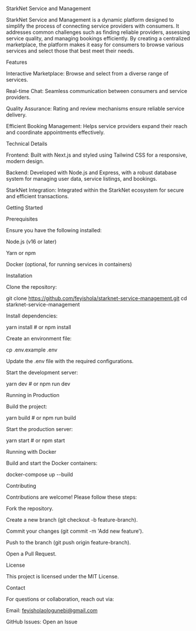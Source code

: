 StarkNet Service and Management

StarkNet Service and Management is a dynamic platform designed to simplify the process of connecting service providers with consumers. It addresses common challenges such as finding reliable providers, assessing service quality, and managing bookings efficiently. By creating a centralized marketplace, the platform makes it easy for consumers to browse various services and select those that best meet their needs.

Features

Interactive Marketplace: Browse and select from a diverse range of services.

Real-time Chat: Seamless communication between consumers and service providers.

Quality Assurance: Rating and review mechanisms ensure reliable service delivery.

Efficient Booking Management: Helps service providers expand their reach and coordinate appointments effectively.

Technical Details

Frontend: Built with Next.js and styled using Tailwind CSS for a responsive, modern design.

Backend: Developed with Node.js and Express, with a robust database system for managing user data, service listings, and bookings.

StarkNet Integration: Integrated within the StarkNet ecosystem for secure and efficient transactions.

Getting Started

Prerequisites

Ensure you have the following installed:

Node.js (v16 or later)

Yarn or npm

Docker (optional, for running services in containers)

Installation

Clone the repository:

git clone https://github.com/feyishola/starknet-service-management.git
cd starknet-service-management

Install dependencies:

yarn install  # or npm install

Create an environment file:

cp .env.example .env

Update the .env file with the required configurations.

Start the development server:

yarn dev  # or npm run dev

Running in Production

Build the project:

yarn build  # or npm run build

Start the production server:

yarn start  # or npm start

Running with Docker

Build and start the Docker containers:

docker-compose up --build

Contributing

Contributions are welcome! Please follow these steps:

Fork the repository.

Create a new branch (git checkout -b feature-branch).

Commit your changes (git commit -m 'Add new feature').

Push to the branch (git push origin feature-branch).

Open a Pull Request.

License

This project is licensed under the MIT License.

Contact

For questions or collaboration, reach out via:

Email: feyisholaologunebi@gmail.com

GitHub Issues: Open an Issue
